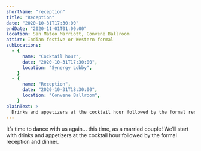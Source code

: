 ```yaml
---
shortName: "reception"
title: "Reception"
date: "2020-10-31T17:30:00"
endDate: "2020-11-01T01:00:00"
location: San Mateo Marriott, Convene Ballroom
attire: Indian festive or Western formal
subLocations:
  - {
      name: "Cocktail hour",
      date: "2020-10-31T17:30:00",
      location: "Synergy Lobby",
    }
  - {
      name: "Reception",
      date: "2020-10-31T18:30:00",
      location: "Convene Ballroom",
    }
plainText: >
  Drinks and appetizers at the cocktail hour followed by the formal reception and dinner.
---
```


It’s time to dance with us again... this time, as a married couple! We’ll start with drinks and appetizers at the cocktail hour followed by the formal reception and dinner.
